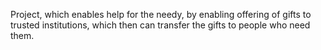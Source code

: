 Project, which enables help for the needy, by enabling offering of gifts to trusted institutions, which then can transfer the gifts to people who need them.
